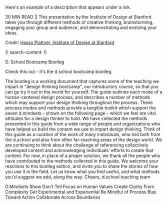 Here's an example of a description that appears under a link.

30 MIN READ || This presentation by the Institute of Design at Stanford takes you through different methods of creative thinking, brainstorming, engaging your group and audience, and demonstrating and evolving your ideas. 

Credit: [Hasso Plattner, Institute of Design at Stanford](https://en.wikipedia.org/wiki/Hasso_Plattner)


{! search-content: !}

D. School Bootcamp Bootleg

Check this out - it's the d.school bootcamp bootleg.

The bootleg is a working document that captures some of the teaching we impart in "design thinking bootcamp", our introductory course, so that you can go try it out in the world for yourself. The guide outlines each mode of a human-centered design process, and describes a number of methods which may support your design thinking throughout the process. These process modes and methods provide a tangible toolkit which support the seven d.mindsets - shown on the following page - which we feel are vital attitudes for a design thinker to hold.
We have collected the methods presented in this guide from a wide range of people and organizations who have helped us build the content we use to impart design thinking. Think of this guide as a curation of the work of many individuals, who hail both from the d.school and also from other far-reaching areas of the design world. We are continuing to think about the challenge of referencing collectively developed content and acknowledging individuals' efforts to create that content. For now, in place of a proper solution, we thank all the people who have contributed to the methods collected in this guide. We welcome your reactions to this bootleg edition, and invite you to share the stories of how you use it in the field. Let us know what you find useful, and what methods you'd suggest we add, along the way.
Cheers,
d.school teaching team

D.Mindsets
Show Don't Tell
Focus on Human Values
Create Clarity From Complexity
Get Experimental and Experiential
Be Mindful of Process
Bias Toward Action
Collaborate Across Boundaries





  
  
  
  
  
  
  
